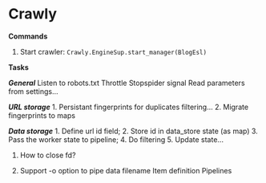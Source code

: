 # Crawly

**Commands**

1. Start crawler:
`Crawly.EngineSup.start_manager(BlogEsl)`

**Tasks**

***General***
Listen to robots.txt
Throttle
Stopspider signal
Read parameters from settings...

***URL storage***
    1. Persistant fingerprints for duplicates filtering...
    2. Migrate fingerprints to maps

***Data storage***
    1. Define url id field;
    2. Store id in data_store state (as map)
    3. Pass the worker state to pipeline;
    4. Do filtering
    5. Update state...

1. How to close fd?

3. Support -o option to pipe data filename
Item definition
Pipelines
